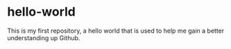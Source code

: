 # hello-world
This is my first repository, a hello world that is used to help me gain a better understanding up Github.
